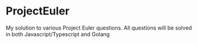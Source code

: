 # ProjectEuler
My solution to various Project Euler questions. All questions will be solved in both Javascript/Typescript and Golang
